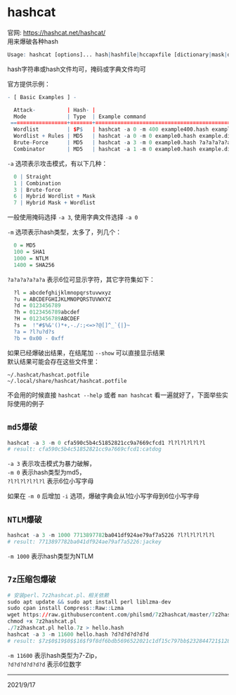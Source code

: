 # hashcat

官网: https://hashcat.net/hashcat/  
用来爆破各种hash  

```r
Usage: hashcat [options]... hash|hashfile|hccapxfile [dictionary|mask|directory]...
```
hash字符串或hash文件均可，掩码或字典文件均可  

官方提供示例：  
```r
- [ Basic Examples ] -

  Attack-          | Hash- |
  Mode             | Type  | Example command
 ==================+=======+==================================================================
  Wordlist         | $P$   | hashcat -a 0 -m 400 example400.hash example.dict
  Wordlist + Rules | MD5   | hashcat -a 0 -m 0 example0.hash example.dict -r rules/best64.rule
  Brute-Force      | MD5   | hashcat -a 3 -m 0 example0.hash ?a?a?a?a?a?a
  Combinator       | MD5   | hashcat -a 1 -m 0 example0.hash example.dict example.dict
```

`-a` 选项表示攻击模式，有以下几种：  
```r
  0 | Straight
  1 | Combination
  3 | Brute-force
  6 | Hybrid Wordlist + Mask
  7 | Hybrid Mask + Wordlist
````
一般使用掩码选择 `-a 3`, 使用字典文件选择 `-a 0`  

`-m` 选项表示hash类型，太多了，列几个：  
```r
  0 = MD5
  100 = SHA1
  1000 = NTLM
  1400 = SHA256
```

`?a?a?a?a?a?a` 表示6位可显示字符，其它字符集如下：  
```r
  ?l = abcdefghijklmnopqrstuvwxyz
  ?u = ABCDEFGHIJKLMNOPQRSTUVWXYZ
  ?d = 0123456789
  ?h = 0123456789abcdef
  ?H = 0123456789ABCDEF
  ?s =  !"#$%&'()*+,-./:;<=>?@[]^_`{|}~
  ?a = ?l?u?d?s
  ?b = 0x00 - 0xff
```

如果已经爆破出结果，在结尾加 `--show` 可以直接显示结果  
默认结果可能会存在这些文件里：  
```
~/.hashcat/hashcat.potfile
~/.local/share/hashcat/hashcat.potfile
```

不会用的时候直接 `hashcat --help` 或者 `man hashcat` 看一遍就好了，下面举些实际使用的例子  

## `md5爆破`
```r
hashcat -a 3 -m 0 cfa590c5b4c51852821cc9a7669cfcd1 ?l?l?l?l?l?l
# result: cfa590c5b4c51852821cc9a7669cfcd1:catdog
```
`-a 3` 表示攻击模式为暴力破解，  
`-m 0` 表示hash类型为md5，  
`?l?l?l?l?l?l` 表示6位小写字母  

如果在 `-m 0` 后增加 `-i` 选项，爆破字典会从1位小写字母到6位小写字母  


## `NTLM爆破`
```r
hashcat -a 3 -m 1000 7713897782ba041df924ae79af7a5226 ?l?l?l?l?l?l
# result: 7713897782ba041df924ae79af7a5226:jackey
```
`-m 1000` 表示hash类型为NTLM  


## `7z压缩包爆破`
```r
# 安装perl、7z2hashcat.pl、相关依赖
sudo apt update && sudo apt install perl liblzma-dev
sudo cpan install Compress::Raw::Lzma
wget https://raw.githubusercontent.com/philsmd/7z2hashcat/master/7z2hashcat.pl
chmod +x 7z2hashcat.pl
./7z2hashcat.pl hello.7z > hello.hash
hashcat -a 3 -m 11600 hello.hash ?d?d?d?d?d?d
# result: $7z$0$19$0$$16$f9f8df6bdb5696522021c1df15c797bb$232844721$128$122$e23335c4ac5dec3dae6ecc56bec7362a0bb5a36ad58311968341446c322824fdc9230f28edc144c04ff3645762aed08a325332226d8a360796659d7efe6b2f13b556420de6b89a461f80bfe93dd18f09f9fea2b5e3f78d192962bd399c19729c5356390c02c3cc65fa9cd849ef30268d8a7f729522ef7f1da98e84d5dd122f85:123456
```
`-m 11600` 表示hash类型为7-Zip，  
`?d?d?d?d?d?d` 表示6位数字  


---
2021/9/17  
